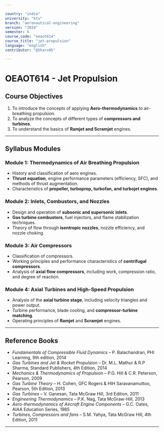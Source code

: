 ```yaml
---

country: "india"
university: "ktu"
branch: "aeronautical-engineering"
version: "2024"
semester: 6
course_code: "oeaot614"
course_title: "jet-propulsion"
language: "english"
contributor: "@Sharx05"

---
```


# OEAOT614 - Jet Propulsion

## Course Objectives

1.  To introduce the concepts of applying **Aero-thermodynamics** to air-breathing propulsion.
2.  To analyze the concepts of different types of **compressors and turbines**.
3.  To understand the basics of **Ramjet and Scramjet** engines.

---

## Syllabus Modules

### Module 1: Thermodynamics of Air Breathing Propulsion

-   History and classification of aero engines.
-   **Thrust equation**, engine performance parameters (efficiency, SFC), and methods of thrust augmentation.
-   Characteristics of **propeller, turboprop, turbofan, and turbojet engines**.

### Module 2: Inlets, Combustors, and Nozzles

-   Design and operation of **subsonic and supersonic inlets**.
-   **Gas turbine combustors**, fuel injectors, and flame stabilization techniques.
-   Theory of flow through **isentropic nozzles**, nozzle efficiency, and nozzle choking.

### Module 3: Air Compressors

-   Classification of compressors.
-   Working principles and performance characteristics of **centrifugal compressors**.
-   Analysis of **axial flow compressors**, including work, compression ratio, and degree of reaction.

### Module 4: Axial Turbines and High-Speed Propulsion

-   Analysis of the **axial turbine stage**, including velocity triangles and power output.
-   Turbine performance, blade cooling, and **compressor-turbine matching**.
-   Operating principles of **Ramjet** and **Scramjet** engines.

---

## Reference Books

-   *Fundamentals of Compressible Fluid Dynamics* – P. Balachandran, PHI Learning, 9th edition, 2014
-   *Gas Turbines and Jet & Rocket Propulsion* – Dr. M.L. Mathur & R.P Sharma, Standard Publishers, 4th Edition, 2014
-   *Mechanics & Thermodynamics of Propulsion* – P.G. Hill & C.R. Peterson, Pearson, 2009
-   *Gas Turbine Theory* – H. Cohen, GFC Rogers & HIH Saravanamuttoo, Pearson, 5th Edition, 2013
-   *Gas Turbines* – V. Ganesan, Tata McGraw Hill, 3rd Edition, 2011
-   *Engineering Thermodynamics* – P.K. Nag, Tata McGraw-Hill, 2013
-   *Aero-thermodynamics of Aircraft Engine Components* – G.C. Oates, AIAA Education Series, 1985
-   *Turbines, Compressors and fans* – S.M. Yahya, Tata McGraw Hill, 4th Edition, 2011

---
